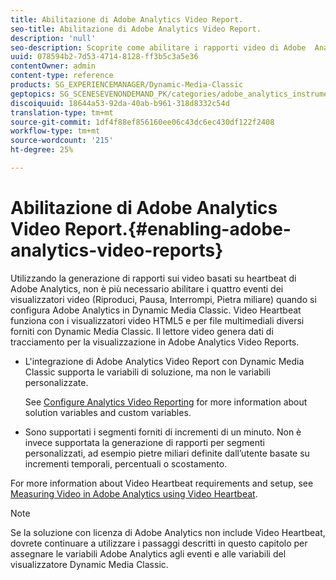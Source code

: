 ```yaml
---
title: Abilitazione di Adobe Analytics Video Report.
seo-title: Abilitazione di Adobe Analytics Video Report.
description: 'null'
seo-description: Scoprite come abilitare i rapporti video di Adobe  Analytics.
uuid: 078594b2-7d53-4714-8128-ff3b5c3a5e36
contentOwner: admin
content-type: reference
products: SG_EXPERIENCEMANAGER/Dynamic-Media-Classic
geptopics: SG_SCENESEVENONDEMAND_PK/categories/adobe_analytics_instrumentation_kit
discoiquuid: 18644a53-92da-40ab-b961-318d8332c54d
translation-type: tm+mt
source-git-commit: 1df4f88ef856160ee06c43dc6ec430df122f2408
workflow-type: tm+mt
source-wordcount: '215'
ht-degree: 25%

---
```



# Abilitazione di Adobe Analytics Video Report.{#enabling-adobe-analytics-video-reports}

Utilizzando la generazione di rapporti sui video basati su heartbeat di Adobe  Analytics, non è più necessario abilitare i quattro eventi dei visualizzatori video (Riproduci, Pausa, Interrompi, Pietra miliare) quando si configura Adobe  Analytics in Dynamic Media Classic. Video Heartbeat funziona con i visualizzatori video HTML5 e per file multimediali diversi forniti con Dynamic Media Classic. Il lettore video genera dati di tracciamento per la visualizzazione in Adobe Analytics Video Reports.

* L&#39;integrazione di Adobe  Analytics Video Report con Dynamic Media Classic supporta le variabili di soluzione, ma non le variabili personalizzate.

   See [Configure Analytics Video Reporting](https://microsite.omniture.com/t2/help/en_US/sc/appmeasurement/hbvideo/video_analytics_config.html) for more information about solution variables and custom variables.

* Sono supportati i segmenti forniti di incrementi di un minuto. Non è invece supportata la generazione di rapporti per segmenti personalizzati, ad esempio pietre miliari definite dall’utente basate su incrementi temporali, percentuali o scostamento.

For more information about Video Heartbeat requirements and setup, see [Measuring Video in Adobe Analytics using Video Heartbeat](https://microsite.omniture.com/t2/help/en_US/sc/appmeasurement/hbvideo/).

>[!NOTE]
>
>Se la soluzione con licenza di Adobe  Analytics non include Video Heartbeat, dovrete continuare a utilizzare i passaggi descritti in questo capitolo per assegnare le variabili Adobe  Analytics agli eventi e alle variabili del visualizzatore Dynamic Media Classic.

